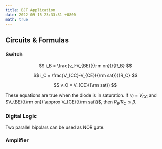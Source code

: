 ```yaml
---
title: BJT Application
date: 2022-09-15 23:33:31 +0800
math: true
---
```


## Circuits & Formulas

### Switch

$$
i_B = \frac{v_I-V_{BE}({\rm on})}{R_B}
$$

$$
i_C = \frac{V_{CC}-V_{CE}({\rm sat})}{R_C}
$$

$$
v_O = V_{CE}({\rm sat})
$$

These equations are true when the diode is in saturation. If $v_I = V_{CC}$ and $V_{BE}({\rm on}) \approx V_{CE}({\rm sat})$, then $R_B/R_C \leq \beta$.

### Digital Logic

Two parallel bipolars can be used as NOR gate.

### Amplifier


